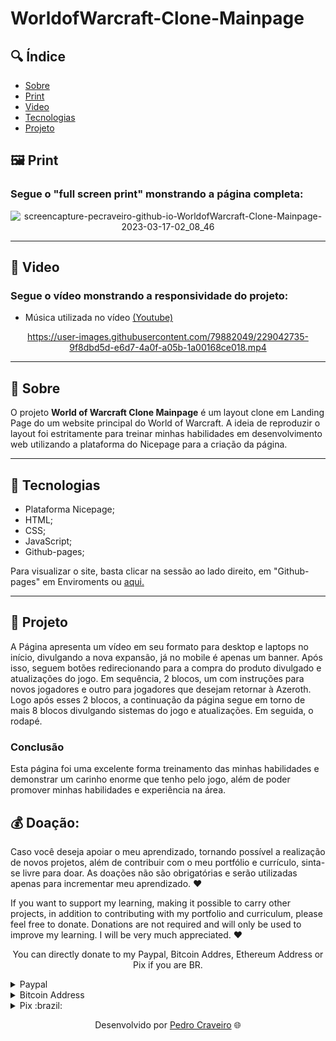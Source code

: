 # WorldofWarcraft-Clone-Mainpage

## 🔍 Índice
- [Sobre](#-sobre)
- [Print](#-Print)
- [Video](#-Video)
- [Tecnologias](#-Tecnologias)
- [Projeto](#-Projeto)

## 🖼️ Print
### Segue o "full screen print" monstrando a página completa:

<div align="center">


![screencapture-pecraveiro-github-io-WorldofWarcraft-Clone-Mainpage-2023-03-17-02_08_46](https://user-images.githubusercontent.com/79882049/225826336-48daa1e4-efbb-4288-9004-5b8d81e64430.png)


</div>

---

## 📸 Video
### Segue o vídeo monstrando a responsividade do projeto:
- Música utilizada no vídeo <a href ="https://www.youtube.com/watch?v=qqfMAf3IFE0">(Youtube)</a>

<div align="center">


https://user-images.githubusercontent.com/79882049/229042735-9f8dbd5d-e6d7-4a0f-a05b-1a00168ce018.mp4


</div>

---

## 📑 Sobre

O projeto **World of Warcraft Clone Mainpage** é um layout clone em Landing Page do um website principal do World of Warcraft. A ideia de reproduzir o layout foi estritamente para treinar minhas habilidades em desenvolvimento web utilizando a plataforma do Nicepage para a criação da página. 

---

## 📑 Tecnologias

- Plataforma Nicepage;
- HTML;
- CSS;
- JavaScript;
- Github-pages;

Para visualizar o site, basta clicar na sessão ao lado direito, em "Github-pages" em Enviroments ou <a href ="https://pecraveiro.github.io/WorldofWarcraft-Clone-Mainpage/">aqui.</a>

---

## 📑 Projeto

A Página apresenta um vídeo em seu formato para desktop e laptops no início, divulgando a nova expansão, já no mobile é apenas um banner. Após isso, seguem botões redirecionando para a compra do produto divulgado e atualizações do jogo. Em sequência, 2 blocos, um com instruções para novos jogadores e outro para jogadores que desejam retornar à Azeroth. Logo após esses 2 blocos, a continuação da página segue em torno de mais 8 blocos divulgando sistemas do jogo e atualizações. Em seguida, o rodapé. 

### Conclusão
Esta página foi uma excelente forma treinamento das minhas habilidades e demonstrar um carinho enorme que tenho pelo jogo, além de poder promover minhas habilidades e experiência na área.

## 💰 Doação:

Caso você deseja apoiar o meu aprendizado, tornando possível a realização de novos projetos, além de contribuir com o meu portfólio e currículo, sinta-se livre para doar. As doações não são obrigatórias e serão utilizadas apenas para incrementar meu aprendizado. ❤️ 

If you want to support my learning, making it possible to carry other projects, in addition to contributing with my portfolio and curriculum, please feel free to donate. Donations are not required and will only be used to improve my learning. I will be very much appreciated. ❤️ 

<p align="center">You can directly donate to my Paypal, Bitcoin Addres, Ethereum Address or Pix if you are BR.</p>

<details>
  <summary>Paypal</summary>
    
  ```
  https://www.paypal.com/donate/?hosted_button_id=GU7G48HXEEXXE
  ```
</details>


<details>
  <summary>Bitcoin Address</summary>
    
  ```
  14jRUvJEEQsdg9TSQ7gH5FJJGjt3aBc3yh
  ```
</details>

<details>
  <summary>Pix :brazil:</summary>
    
  ```
  da938ec7-d485-418b-8dcc-8a2fc11f9531
  ```
</details>

<p align="center">Desenvolvido por <a href ="https://www.linkedin.com/in/pecraveiro/">Pedro Craveiro</a> 🌐</p>
